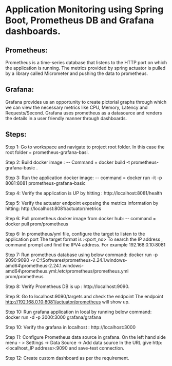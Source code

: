# Application Monitoring using Spring Boot, Prometheus DB and Grafana dashboards.
## Prometheus: 
Prometheus is a time-series database that listens to the HTTP port on which the application is running. The metrics provided by spring actuator is pulled by a library called Micrometer and pushing the data to prometheus. 



## Grafana:
Grafana provides us an opportunity to create pictorial graphs through which we can view the necessary metrics like CPU, Memory, Latency and Requests/Second.
Grafana uses prometheus as a datasource and renders the details in a user friendly manner through dashboards.


## Steps: 

Step 1: 
Go to workspace and navigate to project root folder.
In this case the root folder = prometheus-grafana-basi.

Step 2:
Build docker image : 
 -- Command = docker build -t prometheus-grafana-basic .
 
Step 3:
Run the application docker image:
 -- command = docker run -it -p 8081:8081 prometheus-grafana-basic
 
Step 4:
Verify the application is UP by hitting : http://localhost:8081/health

Step 5:
Verify the actuator endpoint exposing the metrics information by hitting:
http://localhost:8081/actuator/metrics

Step 6:
Pull prometheus docker image from docker hub:
 -- command = docker pull prom/prometheus
 
Step 6:
In prometheus/yml file, configure the target to listen to the application port
The target format is <localhost IP address>:<port_no>
To search the IP address , command prompt and find the IPV4 address.
For example 192.168.0.10:8081

Step 7:
Run prometheus database using below command:
   docker run -p 9090:9090 -v C:\Softwares\prometheus-2.24.1.windows-amd64\prometheus-2.24.1.windows-amd64\prometheus.yml:/etc/prometheus/prometheus.yml prom/prometheus
   
Step 8:
Verify Prometheus DB is up : http://localhost:9090.

Step 9: Go to localhost:9090/targets and check the endpoint
The endpoint http://192.168.0.10:8081/actuator/prometheus will show up.

Step 10:
Run grafana application in local by running below command:
docker run -d -p 3000:3000 grafana/grafana

Step 10:
Verify the grafana in localhost : http://localhost:3000

Step 11:
Configure Prometheus data source in grafana.
On the left hand side menu - > Settings -> Data Source -> Add data source
In the URL give http:<localhost_IP address>:9090 and save-test connection.

Step 12: Create custom dashboard as per the requirement.
